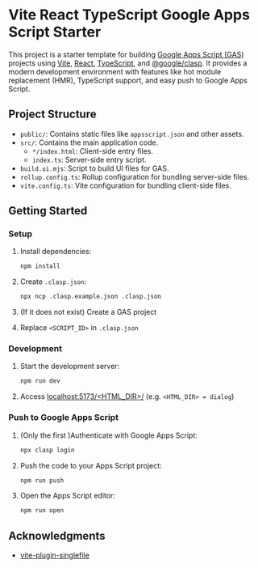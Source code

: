 # Vite React TypeScript Google Apps Script Starter

This project is a starter template for building [Google Apps Script (GAS)](https://developers.google.com/apps-script) projects using [Vite](https://vitejs.dev/), [React](https://reactjs.org/), [TypeScript](https://www.typescriptlang.org/), and [@google/clasp](https://github.com/google/clasp). It provides a modern development environment with features like hot module replacement (HMR), TypeScript support, and easy push to Google Apps Script.

## Project Structure

- `public/`: Contains static files like `appsscript.json` and other assets.
- `src/`: Contains the main application code.
  - `*/index.html`: Client-side entry files.
  - `index.ts`: Server-side entry script.
- `build.ui.mjs`: Script to build UI files for GAS.
- `rollup.config.ts`: Rollup configuration for bundling server-side files.
- `vite.config.ts`: Vite configuration for bundling client-side files.

## Getting Started

### Setup

1. Install dependencies:
   ```bash
   npm install
   ```

1. Create `.clasp.json`:
   ```bash
   npx ncp .clasp.example.json .clasp.json
   ```

1. (If it does not exist) Create a GAS project

1. Replace `<SCRIPT_ID>` in `.clasp.json`

### Development

1. Start the development server:
   ```bash
   npm run dev
   ```

1. Access [localhost:5173/<HTML_DIR>/]( http://localhost:5173/<HTML_DIR>/) (e.g. `<HTML_DIR> = dialog`)

### Push to Google Apps Script

1. (Only the first )Authenticate with Google Apps Script:
   ```bash
   npx clasp login
   ```

2. Push the code to your Apps Script project:
   ```bash
   npm run push
   ```

3. Open the Apps Script editor:
   ```bash
   npm run open
   ```

## Acknowledgments

- [vite-plugin-singlefile](https://github.com/richardtallent/vite-plugin-singlefile)
